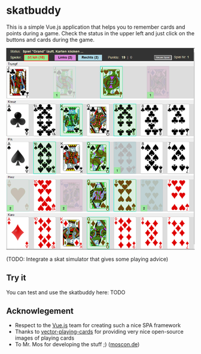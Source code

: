 # skatbuddy

This is a simple Vue.js application that helps you to remember cards and points during a game.
Check the status in the upper left and just click on the buttons and cards during the game.

![](skatbuddy_screenshot.png)

(TODO: Integrate a skat simulator that gives some playing advice)

## Try it

You can test and use the skatbuddy here:
TODO

## Acknowlegement

* Respect to the [Vue.js](https://vuejs.org/) team for creating such a nice SPA framework
* Thanks to [vector-playing-cards](https://code.google.com/archive/p/vector-playing-cards/) for providing very nice open-source images of playing cards
* To Mr. Mos for developing the stuff ;)  ([moscon.de](https://www.moscon.de/))


